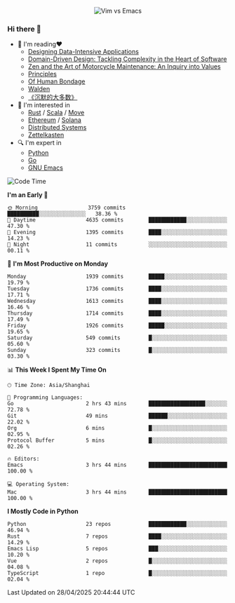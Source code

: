 <p align="center">
    <img src="https://gist.githubusercontent.com/coldnight/e696baffb094e71c96cb302118878eae/raw/40ea5053a6f66cc65f90f437e4173497da225958/banner.gif" alt="Vim vs Emacs" />
</p>

### Hi there 👋

- 📖 I'm reading❤️
    + [Designing Data-Intensive Applications](https://www.oreilly.com/library/view/designing-data-intensive-applications/9781491903063/)
    + [Domain-Driven Design: Tackling Complexity in the Heart of Software](https://www.dddcommunity.org/book/evans_2003/)
    + [Zen and the Art of Motorcycle Maintenance: An Inquiry into Values](https://en.wikipedia.org/wiki/Zen_and_the_Art_of_Motorcycle_Maintenance)
    + [Principles](https://www.principles.com/)
    + [Of Human Bondage](https://en.wikipedia.org/wiki/Of_Human_Bondage)
    + [Walden](https://en.wikipedia.org/wiki/Walden)
    + [《沉默的大多数》](https://en.wikipedia.org/wiki/Silent_majority)
- 🌱 I'm interested in
    + [Rust](https://www.rust-lang.org/) / [Scala](https://www.scala-lang.org/) / [Move](https://github.com/move-language/move/)
    + [Ethereum](https://ethereum.org/en/) / [Solana](https://solana.com/)
	+ [Distributed Systems](https://www.linuxzen.com/notes/topics/20200320174417_%E5%88%86%E5%B8%83%E5%BC%8F/)
	+ [Zettelkasten](https://www.linuxzen.com/notes/notes/20220120080920-slip_box/)
- 🔍 I'm expert in
    + [Python](https://www.python.org/)
    + [Go](https://go.dev/)
    + [GNU Emacs](https://www.gnu.org/software/emacs/)

<!--START_SECTION:waka-->
![Code Time](http://img.shields.io/badge/Code%20Time-3%2C233%20hrs%2011%20mins-blue)

**I'm an Early 🐤** 

```text
🌞 Morning                3759 commits        ██████████░░░░░░░░░░░░░░░   38.36 % 
🌆 Daytime                4635 commits        ████████████░░░░░░░░░░░░░   47.30 % 
🌃 Evening                1395 commits        ████░░░░░░░░░░░░░░░░░░░░░   14.23 % 
🌙 Night                  11 commits          ░░░░░░░░░░░░░░░░░░░░░░░░░   00.11 % 
```
📅 **I'm Most Productive on Monday** 

```text
Monday                   1939 commits        █████░░░░░░░░░░░░░░░░░░░░   19.79 % 
Tuesday                  1736 commits        ████░░░░░░░░░░░░░░░░░░░░░   17.71 % 
Wednesday                1613 commits        ████░░░░░░░░░░░░░░░░░░░░░   16.46 % 
Thursday                 1714 commits        ████░░░░░░░░░░░░░░░░░░░░░   17.49 % 
Friday                   1926 commits        █████░░░░░░░░░░░░░░░░░░░░   19.65 % 
Saturday                 549 commits         █░░░░░░░░░░░░░░░░░░░░░░░░   05.60 % 
Sunday                   323 commits         █░░░░░░░░░░░░░░░░░░░░░░░░   03.30 % 
```


📊 **This Week I Spent My Time On** 

```text
🕑︎ Time Zone: Asia/Shanghai

💬 Programming Languages: 
Go                       2 hrs 43 mins       ██████████████████░░░░░░░   72.78 % 
Git                      49 mins             ██████░░░░░░░░░░░░░░░░░░░   22.02 % 
Org                      6 mins              █░░░░░░░░░░░░░░░░░░░░░░░░   02.95 % 
Protocol Buffer          5 mins              █░░░░░░░░░░░░░░░░░░░░░░░░   02.26 % 

🔥 Editors: 
Emacs                    3 hrs 44 mins       █████████████████████████   100.00 % 

💻 Operating System: 
Mac                      3 hrs 44 mins       █████████████████████████   100.00 % 
```

**I Mostly Code in Python** 

```text
Python                   23 repos            ████████████░░░░░░░░░░░░░   46.94 % 
Rust                     7 repos             ████░░░░░░░░░░░░░░░░░░░░░   14.29 % 
Emacs Lisp               5 repos             ███░░░░░░░░░░░░░░░░░░░░░░   10.20 % 
Vue                      2 repos             █░░░░░░░░░░░░░░░░░░░░░░░░   04.08 % 
TypeScript               1 repo              █░░░░░░░░░░░░░░░░░░░░░░░░   02.04 % 
```




 Last Updated on 28/04/2025 20:44:44 UTC
<!--END_SECTION:waka-->
